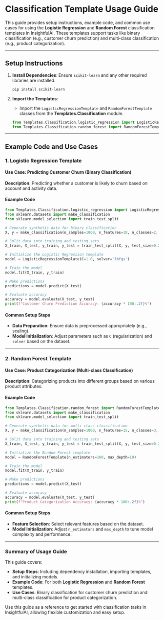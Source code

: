 # Classification Template Usage Guide

This guide provides setup instructions, example code, and common use cases for using the **Logistic Regression** and **Random Forest** classification templates in InsightfulAI. These templates support tasks like binary classification (e.g., customer churn prediction) and multi-class classification (e.g., product categorization).

---

## Setup Instructions

1. **Install Dependencies**: Ensure `scikit-learn` and any other required libraries are installed.
   ```bash
   pip install scikit-learn
   ```

2. **Import the Templates**:
   - Import the `LogisticRegressionTemplate` and `RandomForestTemplate` classes from the **Templates.Classification** module.

   ```python
   from Templates.Classification.logistic_regression import LogisticRegressionTemplate
   from Templates.Classification.random_forest import RandomForestTemplate
   ```

---

## Example Code and Use Cases

### 1. Logistic Regression Template

#### Use Case: Predicting Customer Churn (Binary Classification)

**Description**: Predicting whether a customer is likely to churn based on account and activity data.

#### Example Code
```python
from Templates.Classification.logistic_regression import LogisticRegressionTemplate
from sklearn.datasets import make_classification
from sklearn.model_selection import train_test_split

# Generate synthetic data for binary classification
X, y = make_classification(n_samples=1000, n_features=10, n_classes=2, random_state=42)

# Split data into training and testing sets
X_train, X_test, y_train, y_test = train_test_split(X, y, test_size=0.2, random_state=42)

# Initialize the Logistic Regression template
model = LogisticRegressionTemplate(C=1.0, solver='lbfgs')

# Train the model
model.fit(X_train, y_train)

# Make predictions
predictions = model.predict(X_test)

# Evaluate accuracy
accuracy = model.evaluate(X_test, y_test)
print(f"Customer Churn Prediction Accuracy: {accuracy * 100:.2f}%")
```

#### Common Setup Steps
- **Data Preparation**: Ensure data is preprocessed appropriately (e.g., scaling).
- **Model Initialization**: Adjust parameters such as `C` (regularization) and `solver` based on the dataset.

---

### 2. Random Forest Template

#### Use Case: Product Categorization (Multi-class Classification)

**Description**: Categorizing products into different groups based on various product attributes.

#### Example Code
```python
from Templates.Classification.random_forest import RandomForestTemplate
from sklearn.datasets import make_classification
from sklearn.model_selection import train_test_split

# Generate synthetic data for multi-class classification
X, y = make_classification(n_samples=1000, n_features=15, n_classes=3, n_informative=10, random_state=42)

# Split data into training and testing sets
X_train, X_test, y_train, y_test = train_test_split(X, y, test_size=0.2, random_state=42)

# Initialize the Random Forest template
model = RandomForestTemplate(n_estimators=100, max_depth=10)

# Train the model
model.fit(X_train, y_train)

# Make predictions
predictions = model.predict(X_test)

# Evaluate accuracy
accuracy = model.evaluate(X_test, y_test)
print(f"Product Categorization Accuracy: {accuracy * 100:.2f}%")
```

#### Common Setup Steps
- **Feature Selection**: Select relevant features based on the dataset.
- **Model Initialization**: Adjust `n_estimators` and `max_depth` to tune model complexity and performance.

---

### Summary of Usage Guide

This guide covers:
- **Setup Steps**: Including dependency installation, importing templates, and initializing models.
- **Example Code**: For both **Logistic Regression** and **Random Forest** templates.
- **Use Cases**: Binary classification for customer churn prediction and multi-class classification for product categorization.

Use this guide as a reference to get started with classification tasks in InsightfulAI, allowing flexible customization and easy setup.